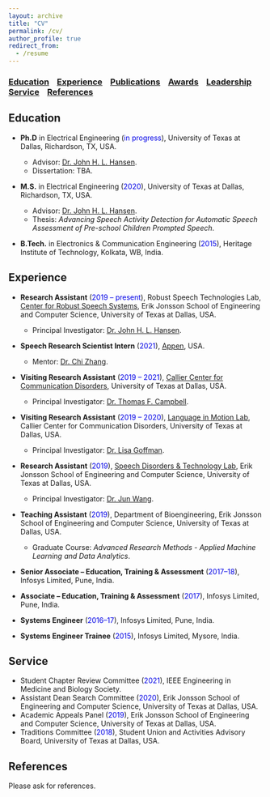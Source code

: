 ```yaml
---
layout: archive
title: "CV"
permalink: /cv/
author_profile: true
redirect_from:
  - /resume
---
```


### [Education](#education) &nbsp;&nbsp; [Experience](#experience) &nbsp;&nbsp; [Publications](https://satwikdutta.github.io/publications/) &nbsp;&nbsp; [Awards](https://satwikdutta.github.io/awards/)  &nbsp;&nbsp; [Leadership](https://satwikdutta.github.io/leadership/) &nbsp;&nbsp; [Service](#service) &nbsp;&nbsp; [References](#references) 

Education
-------

* **Ph.D** in Electrical Engineering (<font color="#0000e6">in progress</font>), University of Texas at Dallas, Richardson, TX, USA.
  - Advisor: [Dr. John H. L. Hansen](https://personal.utdallas.edu/~john.hansen/).
  - Dissertation: TBA.
  
* **M.S.** in Electrical Engineering (<font color="#0000e6">2020</font>), University of Texas at Dallas, Richardson, TX, USA.
  - Advisor: [Dr. John H. L. Hansen](https://personal.utdallas.edu/~john.hansen/).
  - Thesis: *Advancing Speech Activity Detection for Automatic Speech Assessment of Pre-school Children Prompted Speech*.
  
* **B.Tech.** in Electronics & Communication Engineering (<font color="#0000e6">2015</font>), Heritage Institute of Technology, Kolkata, WB, India.

Experience
-------

* **Research Assistant** (<font color="#0000e6">2019 – present</font>), Robust Speech Technologies Lab, [Center for Robust Speech Systems](https://crss.utdallas.edu/), Erik Jonsson School of Engineering and Computer Science, University of Texas at Dallas, USA.
  - Principal Investigator: [Dr. John H. L. Hansen](https://personal.utdallas.edu/~john.hansen/).
  
* **Speech Research Scientist Intern** (<font color="#0000e6">2021</font>), [Appen](https://appen.com/), USA.
  - Mentor: [Dr. Chi Zhang](https://scholar.google.com/citations?user=G9LxAn8AAAAJ&hl=zh-CN).

* **Visiting Research Assistant** (<font color="#0000e6">2019 – 2021</font>), [Callier Center for Communication Disorders](https://calliercenter.utdallas.edu/), University of Texas at Dallas, USA.
  - Principal Investigator: [Dr. Thomas F. Campbell](https://utdallas.edu/chairs/profiles/dr-thomas-campbell/).

* **Visiting Research Assistant** (<font color="#0000e6">2019 – 2020</font>), [Language in Motion Lab](https://bbs.utdallas.edu/language-in-motion/), Callier Center for Communication Disorders, University of Texas at Dallas, USA.
  - Principal Investigator: [Dr. Lisa Goffman](https://utdallas.edu/chairs/profiles/dr-lisa-goffman/).
  
* **Research Assistant** (<font color="#0000e6">2019</font>), [Speech Disorders & Technology Lab](https://csd.utexas.edu/research/wang-lab/home), Erik Jonsson School of Engineering and Computer Science, University of Texas at Dallas, USA.
  - Principal Investigator: [Dr. Jun Wang](https://csd.utexas.edu/faculty/jun-wang).

* **Teaching Assistant** (<font color="#0000e6">2019</font>), Department of Bioengineering,  Erik Jonsson School of Engineering and Computer Science, University of Texas at Dallas, USA.
  - Graduate Course: *Advanced Research Methods - Applied Machine Learning and Data Analytics*.

* **Senior Associate – Education, Training & Assessment** (<font color="#0000e6">2017–18</font>), Infosys Limited, Pune, India.

* **Associate – Education, Training & Assessment** (<font color="#0000e6">2017</font>), Infosys Limited, Pune, India.

* **Systems Engineer** (<font color="#0000e6">2016–17</font>), Infosys Limited, Pune, India.

* **Systems Engineer Trainee** (<font color="#0000e6">2015</font>), Infosys Limited, Mysore, India.
 
Service
------

* Student Chapter Review Committee (<font color="#0000e6">2021</font>), IEEE Engineering in Medicine and Biology Society. 
* Assistant Dean Search Committee (<font color="#0000e6">2020</font>), Erik Jonsson School of Engineering and Computer Science, University of Texas at Dallas, USA.
* Academic Appeals Panel (<font color="#0000e6">2019</font>), Erik Jonsson School of Engineering and Computer Science, University of Texas at Dallas, USA.
* Traditions Committee (<font color="#0000e6">2018</font>), Student Union and Activities Advisory Board, University of Texas at Dallas, USA.
 
References
-------
Please ask for references. 
